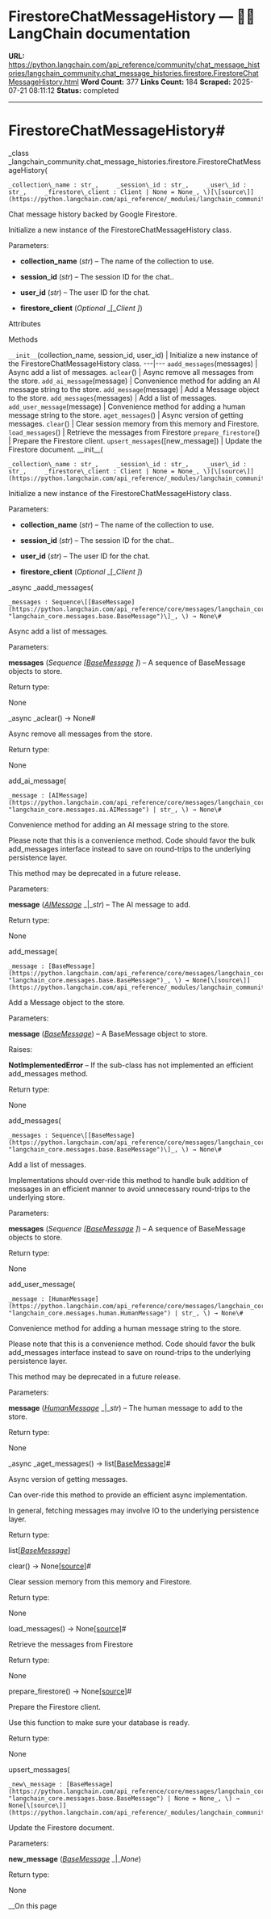 # FirestoreChatMessageHistory — 🦜🔗 LangChain  documentation

**URL:** https://python.langchain.com/api_reference/community/chat_message_histories/langchain_community.chat_message_histories.firestore.FirestoreChatMessageHistory.html
**Word Count:** 377
**Links Count:** 184
**Scraped:** 2025-07-21 08:11:12
**Status:** completed

---

# FirestoreChatMessageHistory\#

_class _langchain\_community.chat\_message\_histories.firestore.FirestoreChatMessageHistory\(

    _collection\_name : str_,     _session\_id : str_,     _user\_id : str_,     _firestore\_client : Client | None = None_, \)[\[source\]](https://python.langchain.com/api_reference/_modules/langchain_community/chat_message_histories/firestore.html#FirestoreChatMessageHistory)\#     

Chat message history backed by Google Firestore.

Initialize a new instance of the FirestoreChatMessageHistory class.

Parameters:     

  * **collection\_name** \(_str_\) – The name of the collection to use.

  * **session\_id** \(_str_\) – The session ID for the chat..

  * **user\_id** \(_str_\) – The user ID for the chat.

  * **firestore\_client** \(_Optional_ _\[__Client_ _\]_\)

Attributes

Methods

`__init__`\(collection\_name, session\_id, user\_id\) | Initialize a new instance of the FirestoreChatMessageHistory class.   ---|---   `aadd_messages`\(messages\) | Async add a list of messages.   `aclear`\(\) | Async remove all messages from the store.   `add_ai_message`\(message\) | Convenience method for adding an AI message string to the store.   `add_message`\(message\) | Add a Message object to the store.   `add_messages`\(messages\) | Add a list of messages.   `add_user_message`\(message\) | Convenience method for adding a human message string to the store.   `aget_messages`\(\) | Async version of getting messages.   `clear`\(\) | Clear session memory from this memory and Firestore.   `load_messages`\(\) | Retrieve the messages from Firestore   `prepare_firestore`\(\) | Prepare the Firestore client.   `upsert_messages`\(\[new\_message\]\) | Update the Firestore document.      \_\_init\_\_\(

    _collection\_name : str_,     _session\_id : str_,     _user\_id : str_,     _firestore\_client : Client | None = None_, \)[\[source\]](https://python.langchain.com/api_reference/_modules/langchain_community/chat_message_histories/firestore.html#FirestoreChatMessageHistory.__init__)\#     

Initialize a new instance of the FirestoreChatMessageHistory class.

Parameters:     

  * **collection\_name** \(_str_\) – The name of the collection to use.

  * **session\_id** \(_str_\) – The session ID for the chat..

  * **user\_id** \(_str_\) – The user ID for the chat.

  * **firestore\_client** \(_Optional_ _\[__Client_ _\]_\)

_async _aadd\_messages\(

    _messages : Sequence\[[BaseMessage](https://python.langchain.com/api_reference/core/messages/langchain_core.messages.base.BaseMessage.html#langchain_core.messages.base.BaseMessage "langchain_core.messages.base.BaseMessage")\]_, \) → None\#     

Async add a list of messages.

Parameters:     

**messages** \(_Sequence_ _\[_[_BaseMessage_](https://python.langchain.com/api_reference/core/messages/langchain_core.messages.base.BaseMessage.html#langchain_core.messages.base.BaseMessage "langchain_core.messages.base.BaseMessage") _\]_\) – A sequence of BaseMessage objects to store.

Return type:     

None

_async _aclear\(\) → None\#     

Async remove all messages from the store.

Return type:     

None

add\_ai\_message\(

    _message : [AIMessage](https://python.langchain.com/api_reference/core/messages/langchain_core.messages.ai.AIMessage.html#langchain_core.messages.ai.AIMessage "langchain_core.messages.ai.AIMessage") | str_, \) → None\#     

Convenience method for adding an AI message string to the store.

Please note that this is a convenience method. Code should favor the bulk add\_messages interface instead to save on round-trips to the underlying persistence layer.

This method may be deprecated in a future release.

Parameters:     

**message** \([_AIMessage_](https://python.langchain.com/api_reference/core/messages/langchain_core.messages.ai.AIMessage.html#langchain_core.messages.ai.AIMessage "langchain_core.messages.ai.AIMessage") _|__str_\) – The AI message to add.

Return type:     

None

add\_message\(

    _message : [BaseMessage](https://python.langchain.com/api_reference/core/messages/langchain_core.messages.base.BaseMessage.html#langchain_core.messages.base.BaseMessage "langchain_core.messages.base.BaseMessage")_, \) → None[\[source\]](https://python.langchain.com/api_reference/_modules/langchain_community/chat_message_histories/firestore.html#FirestoreChatMessageHistory.add_message)\#     

Add a Message object to the store.

Parameters:     

**message** \([_BaseMessage_](https://python.langchain.com/api_reference/core/messages/langchain_core.messages.base.BaseMessage.html#langchain_core.messages.base.BaseMessage "langchain_core.messages.base.BaseMessage")\) – A BaseMessage object to store.

Raises:     

**NotImplementedError** – If the sub-class has not implemented an efficient add\_messages method.

Return type:     

None

add\_messages\(

    _messages : Sequence\[[BaseMessage](https://python.langchain.com/api_reference/core/messages/langchain_core.messages.base.BaseMessage.html#langchain_core.messages.base.BaseMessage "langchain_core.messages.base.BaseMessage")\]_, \) → None\#     

Add a list of messages.

Implementations should over-ride this method to handle bulk addition of messages in an efficient manner to avoid unnecessary round-trips to the underlying store.

Parameters:     

**messages** \(_Sequence_ _\[_[_BaseMessage_](https://python.langchain.com/api_reference/core/messages/langchain_core.messages.base.BaseMessage.html#langchain_core.messages.base.BaseMessage "langchain_core.messages.base.BaseMessage") _\]_\) – A sequence of BaseMessage objects to store.

Return type:     

None

add\_user\_message\(

    _message : [HumanMessage](https://python.langchain.com/api_reference/core/messages/langchain_core.messages.human.HumanMessage.html#langchain_core.messages.human.HumanMessage "langchain_core.messages.human.HumanMessage") | str_, \) → None\#     

Convenience method for adding a human message string to the store.

Please note that this is a convenience method. Code should favor the bulk add\_messages interface instead to save on round-trips to the underlying persistence layer.

This method may be deprecated in a future release.

Parameters:     

**message** \([_HumanMessage_](https://python.langchain.com/api_reference/core/messages/langchain_core.messages.human.HumanMessage.html#langchain_core.messages.human.HumanMessage "langchain_core.messages.human.HumanMessage") _|__str_\) – The human message to add to the store.

Return type:     

None

_async _aget\_messages\(\) → list\[[BaseMessage](https://python.langchain.com/api_reference/core/messages/langchain_core.messages.base.BaseMessage.html#langchain_core.messages.base.BaseMessage "langchain_core.messages.base.BaseMessage")\]\#     

Async version of getting messages.

Can over-ride this method to provide an efficient async implementation.

In general, fetching messages may involve IO to the underlying persistence layer.

Return type:     

list\[[_BaseMessage_](https://python.langchain.com/api_reference/core/messages/langchain_core.messages.base.BaseMessage.html#langchain_core.messages.base.BaseMessage "langchain_core.messages.base.BaseMessage")\]

clear\(\) → None[\[source\]](https://python.langchain.com/api_reference/_modules/langchain_community/chat_message_histories/firestore.html#FirestoreChatMessageHistory.clear)\#     

Clear session memory from this memory and Firestore.

Return type:     

None

load\_messages\(\) → None[\[source\]](https://python.langchain.com/api_reference/_modules/langchain_community/chat_message_histories/firestore.html#FirestoreChatMessageHistory.load_messages)\#     

Retrieve the messages from Firestore

Return type:     

None

prepare\_firestore\(\) → None[\[source\]](https://python.langchain.com/api_reference/_modules/langchain_community/chat_message_histories/firestore.html#FirestoreChatMessageHistory.prepare_firestore)\#     

Prepare the Firestore client.

Use this function to make sure your database is ready.

Return type:     

None

upsert\_messages\(

    _new\_message : [BaseMessage](https://python.langchain.com/api_reference/core/messages/langchain_core.messages.base.BaseMessage.html#langchain_core.messages.base.BaseMessage "langchain_core.messages.base.BaseMessage") | None = None_, \) → None[\[source\]](https://python.langchain.com/api_reference/_modules/langchain_community/chat_message_histories/firestore.html#FirestoreChatMessageHistory.upsert_messages)\#     

Update the Firestore document.

Parameters:     

**new\_message** \([_BaseMessage_](https://python.langchain.com/api_reference/core/messages/langchain_core.messages.base.BaseMessage.html#langchain_core.messages.base.BaseMessage "langchain_core.messages.base.BaseMessage") _|__None_\)

Return type:     

None

__On this page